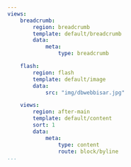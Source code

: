 ```yaml
---
views:
    breadcrumb:
        region: breadcrumb
        template: default/breadcrumb
        data:
            meta:
                type: breadcrumb

    flash:
        region: flash
        template: default/image
        data:
            src: "img/dbwebbisar.jpg"

    views:
        region: after-main
        template: default/content
        sort: 1
        data:
            meta:
                type: content
                route: block/byline
...
```


